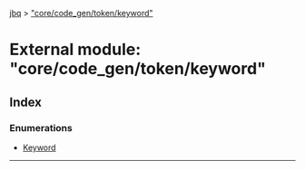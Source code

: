 [jbq](../README.md) > ["core/code_gen/token/keyword"](../modules/_core_code_gen_token_keyword_.md)

# External module: "core/code_gen/token/keyword"

## Index

### Enumerations

* [Keyword](../enums/_core_code_gen_token_keyword_.keyword.md)

---

